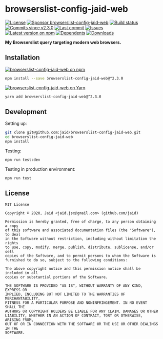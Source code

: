# browserslist-config-jaid-web


<a href="https://raw.githubusercontent.com/jaid/browserslist-config-jaid-web/master/license.txt"><img src="https://img.shields.io/github/license/jaid/browserslist-config-jaid-web?style=flat-square" alt="License"/></a> <a href="https://github.com/sponsors/jaid"><img src="https://img.shields.io/badge/<3-Sponsor-FF45F1?style=flat-square" alt="Sponsor browserslist-config-jaid-web"/></a>
<a href="https://actions-badge.atrox.dev/jaid/browserslist-config-jaid-web/goto"><img src="https://img.shields.io/endpoint.svg?style=flat-square&url=https%3A%2F%2Factions-badge.atrox.dev%2Fjaid%2Fbrowserslist-config-jaid-web%2Fbadge" alt="Build status"/></a> <a href="https://github.com/jaid/browserslist-config-jaid-web/commits"><img src="https://img.shields.io/github/commits-since/jaid/browserslist-config-jaid-web/v2.3.0?style=flat-square&logo=github" alt="Commits since v2.3.0"/></a> <a href="https://github.com/jaid/browserslist-config-jaid-web/commits"><img src="https://img.shields.io/github/last-commit/jaid/browserslist-config-jaid-web?style=flat-square&logo=github" alt="Last commit"/></a> <a href="https://github.com/jaid/browserslist-config-jaid-web/issues"><img src="https://img.shields.io/github/issues/jaid/browserslist-config-jaid-web?style=flat-square&logo=github" alt="Issues"/></a>  
<a href="https://npmjs.com/package/browserslist-config-jaid-web"><img src="https://img.shields.io/npm/v/browserslist-config-jaid-web?style=flat-square&logo=npm&label=latest%20version" alt="Latest version on npm"/></a> <a href="https://github.com/jaid/browserslist-config-jaid-web/network/dependents"><img src="https://img.shields.io/librariesio/dependents/npm/browserslist-config-jaid-web?style=flat-square&logo=npm" alt="Dependents"/></a> <a href="https://npmjs.com/package/browserslist-config-jaid-web"><img src="https://img.shields.io/npm/dm/browserslist-config-jaid-web?style=flat-square&logo=npm" alt="Downloads"/></a>

**My Browserslist query targeting modern web browsers.**















## Installation
<a href="https://npmjs.com/package/browserslist-config-jaid-web"><img src="https://img.shields.io/badge/npm-browserslist--config--jaid--web-C23039?style=flat-square&logo=npm" alt="browserslist-config-jaid-web on npm"/></a>
```bash
npm install --save browserslist-config-jaid-web@^2.3.0
```
<a href="https://yarnpkg.com/package/browserslist-config-jaid-web"><img src="https://img.shields.io/badge/Yarn-browserslist--config--jaid--web-2F8CB7?style=flat-square&logo=yarn&logoColor=white" alt="browserslist-config-jaid-web on Yarn"/></a>
```bash
yarn add browserslist-config-jaid-web@^2.3.0
```







## Development



Setting up:
```bash
git clone git@github.com:jaid/browserslist-config-jaid-web.git
cd browserslist-config-jaid-web
npm install
```
Testing:
```bash
npm run test:dev
```
Testing in production environment:
```bash
npm run test
```


## License
```text
MIT License

Copyright © 2020, Jaid <jaid.jsx@gmail.com> (github.com/jaid)

Permission is hereby granted, free of charge, to any person obtaining a copy
of this software and associated documentation files (the "Software"), to deal
in the Software without restriction, including without limitation the rights
to use, copy, modify, merge, publish, distribute, sublicense, and/or sell
copies of the Software, and to permit persons to whom the Software is
furnished to do so, subject to the following conditions:

The above copyright notice and this permission notice shall be included in all
copies or substantial portions of the Software.

THE SOFTWARE IS PROVIDED "AS IS", WITHOUT WARRANTY OF ANY KIND, EXPRESS OR
IMPLIED, INCLUDING BUT NOT LIMITED TO THE WARRANTIES OF MERCHANTABILITY,
FITNESS FOR A PARTICULAR PURPOSE AND NONINFRINGEMENT. IN NO EVENT SHALL THE
AUTHORS OR COPYRIGHT HOLDERS BE LIABLE FOR ANY CLAIM, DAMAGES OR OTHER
LIABILITY, WHETHER IN AN ACTION OF CONTRACT, TORT OR OTHERWISE, ARISING FROM,
OUT OF OR IN CONNECTION WITH THE SOFTWARE OR THE USE OR OTHER DEALINGS IN THE
SOFTWARE.
```
